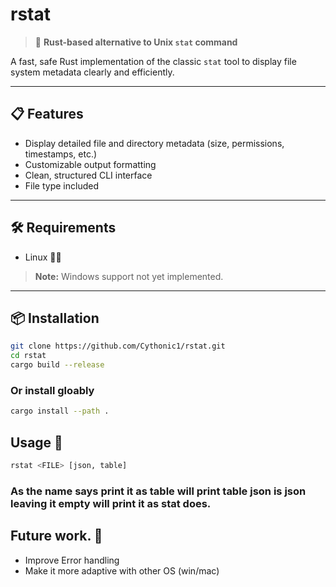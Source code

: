 # rstat

> 🚀 **Rust-based alternative to Unix `stat` command**

A fast, safe Rust implementation of the classic `stat` tool to display file system metadata clearly and efficiently.

---

## 📋 Features

- Display detailed file and directory metadata (size, permissions, timestamps, etc.)
- Customizable output formatting
- Clean, structured CLI interface
- File type included

---

## 🛠️ Requirements

- Linux 👨‍⚖️
> **Note:** Windows support not yet implemented.

---

## 📦 Installation

```bash
git clone https://github.com/Cythonic1/rstat.git
cd rstat
cargo build --release
```

### Or install gloably
```bash
cargo install --path .
```

## Usage 🦀

```bash
rstat <FILE> [json, table]
```
### As the name says print it as table will print table json is json leaving it empty will print it as stat does.

## Future work. 📡
- Improve Error handling
- Make it more adaptive with other OS (win/mac)
